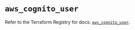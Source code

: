 # `aws_cognito_user`

Refer to the Terraform Registry for docs: [`aws_cognito_user`](https://registry.terraform.io/providers/hashicorp/aws/5.46.0/docs/resources/cognito_user).
